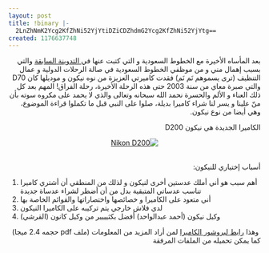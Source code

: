 ```yaml
---
layout: post
title: !binary |-
  2LnZhNmK2Ycg2KfZhNi52YjYtiDZiCDZhdmG2Ycg2KfZhNi52YjYtg==
created: 1176637748
---
```

<p dir="rtl">بعد المأساه الأخيرة مع الخطوط السعودية و التي كتبت عنها في<a href="http://yousef.raffah.com/node/149"> التدوينة السابقة</a> والتي بسبب إهمال مني و من موظفي الخطوط السعودية في صالة الرحلات الدولية و عمال التنظيف (ترى يسموهم نَم نَم) فقدت كاميرتي العزيزة من نوه نيكون و موديلها كان D70 والتي صبرة معاي من سنة 2003 حتى هذه الرحلة الأخيرة، رحلة الفراق! المهم بعد كل ذلك العناء و الألم والحسرة نحمد الله سبحانه وتعالى والذي لا يحمد على مكروه سوته بأن منّ علينا و يسر لنا شراء كاميرا بديلة، صلوا على النبي قبل ما تكملوا قراءة الموضوع، وهي أيضا من نوع نيكون.</p>
<p dir="rtl">الكاميرا الجديدة هي نيكون D200</p>
<p align="center" dir="rtl"><a href="http://yousef.raffah.com/drupalfiles/images/pic_001_l.jpg"><img src="http://yousef.raffah.com/drupalfiles/images/pic_001_l.thumbnail.jpg" alt="Nikon D200" /></a></p>
<p dir="rtl">&nbsp;<br />
أسباب إختياري للنيكون:</p>
<ol>
    <li>أهم سبب هو أني أملك عدستين أخرى لنيكون و لذلك من المنطقي أن أشتري كاميرا تناسب عدساتي المتبقية بدل من أن أضطر لشراء عدساة جديدة</li>
    <li>أني متعود على الكاميرا و خصائصها واختصاراتها والقوائم الخاصة بها</li>
    <li>لدي فلاش خارجي يتم تركيبه على الكاميرا النيكون</li>
    <li>وكيل نيكون (أحمد عبدالواحد) أفضل بكثيييير من وكيل كانون (القرشي)</li>
</ol>
<p dir="rtl">&nbsp;وهذا <a href="http://nikonimaging.com/global/products/digitalcamera/slr/d200/pdf/D200_24p.pdf">رابط لبروشور الكاميرا</a> لمن أراد المزيد من المعلومات (ملف pdf حجمه 2.4 ميجا) كما يمكن تحميله من الملفات المرفقة</p>
